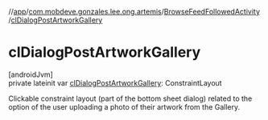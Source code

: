 //[app](../../../index.md)/[com.mobdeve.gonzales.lee.ong.artemis](../index.md)/[BrowseFeedFollowedActivity](index.md)/[clDialogPostArtworkGallery](cl-dialog-post-artwork-gallery.md)

# clDialogPostArtworkGallery

[androidJvm]\
private lateinit var [clDialogPostArtworkGallery](cl-dialog-post-artwork-gallery.md): ConstraintLayout

Clickable constraint layout (part of the bottom sheet dialog) related to the option of the user uploading a photo of their artwork from the Gallery.
